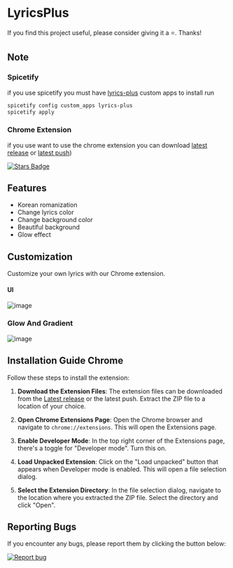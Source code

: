# LyricsPlus
If you find this project useful, please consider giving it a ⭐️. Thanks!

## Note
### Spicetify
if you use spicetify you must have [lyrics-plus](https://github.com/spicetify/spicetify-cli/blob/master/CustomApps/lyrics-plus/README.md) custom apps to install run
```bash
spicetify config custom_apps lyrics-plus
spicetify apply
```
### Chrome Extension
if you use want to use the chrome extension you can download [latest release](https://github.com/dupitydumb/LyricsPlus-Spotify/tree/main/LyricsPlus) or [latest push](https://github.com/dupitydumb/LyricsPlus-Spotify/releases/tag/V0.3))

[![Stars Badge](https://img.shields.io/github/stars/dupitydumb/LyricsPlus-Spotify?style=social)](https://github.com/dupitydumb/LyricsPlus-Spotify)
## Features
* Korean romanization
* Change lyrics color
* Change background color
* Beautiful background
* Glow effect

## Customization

Customize your own lyrics with our Chrome extension. 


#### UI
![image](https://github.com/dupitydumb/LyricsPlus-Spotify/assets/37872714/a57cf1a8-5863-4585-8b6c-f5f3640535ea)

### Glow And Gradient
![image](https://github.com/dupitydumb/LyricsPlus-Spotify/assets/37872714/a06b186a-d3ba-4db9-8865-8061ddeda643)


## Installation Guide Chrome

Follow these steps to install the extension:

1. **Download the Extension Files**: The extension files can be downloaded from the [Latest release](https://github.com/dupitydumb/LyricsPlus-Spotify/releases/) or the latest push. Extract the ZIP file to a location of your choice.

2. **Open Chrome Extensions Page**: Open the Chrome browser and navigate to `chrome://extensions`. This will open the Extensions page.

3. **Enable Developer Mode**: In the top right corner of the Extensions page, there's a toggle for "Developer mode". Turn this on.

4. **Load Unpacked Extension**: Click on the "Load unpacked" button that appears when Developer mode is enabled. This will open a file selection dialog.

5. **Select the Extension Directory**: In the file selection dialog, navigate to the location where you extracted the ZIP file. Select the directory and click "Open".

## Reporting Bugs

If you encounter any bugs, please report them by clicking the button below:

[![Report bug](https://img.shields.io/badge/report-bug-red)](https://github.com/dupitydumb/LyricsPlus-Spotify/issues/new)
